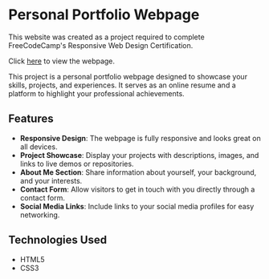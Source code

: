 # Personal Portfolio Webpage

This website was created as a project required to complete FreeCodeCamp's Responsive Web Design Certification.

Click [here](https://leep48.github.io/Personal-Portfolio-Webpage/) to view the webpage.

This project is a personal portfolio webpage designed to showcase your skills, projects, and experiences. It serves as an online resume and a platform to highlight your professional achievements.

## Features

- **Responsive Design**: The webpage is fully responsive and looks great on all devices.
- **Project Showcase**: Display your projects with descriptions, images, and links to live demos or repositories.
- **About Me Section**: Share information about yourself, your background, and your interests.
- **Contact Form**: Allow visitors to get in touch with you directly through a contact form.
- **Social Media Links**: Include links to your social media profiles for easy networking.

## Technologies Used

- HTML5
- CSS3